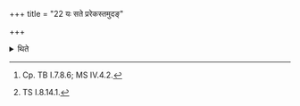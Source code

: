 +++
title = "22 यः सते प्ररेकस्तमुदङ्"

+++

<details><summary>थिते</summary>

22. Having turned to the north he offers the remnants (of the water in the reed pot) in the Āgnīdhra-fire[^1] with rudra yat te krayi...[^2]  

[^1]: Cp. TB I.7.8.6; MS IV.4.2.  

[^2]: TS I.8.14.1.  
</details>

